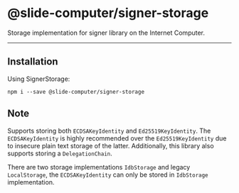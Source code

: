 # @slide-computer/signer-storage

Storage implementation for signer library on the Internet Computer.

---

## Installation

Using SignerStorage:

```
npm i --save @slide-computer/signer-storage
```

## Note

Supports storing both `ECDSAKeyIdentity` and `Ed25519KeyIdentity`. The `ECDSAKeyIdentity` is highly recommended over
the `Ed25519KeyIdentity` due to insecure plain text storage of the latter. Additionally, this library also supports
storing a `DelegationChain`.

There are two storage implementations `IdbStorage` and legacy `LocalStorage`, the `ECDSAKeyIdentity` can only be stored
in `IdbStorage` implementation.